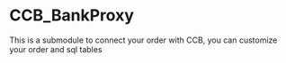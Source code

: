 # CCB_BankProxy
This is a submodule to connect your order with CCB, you can customize your order and sql tables

